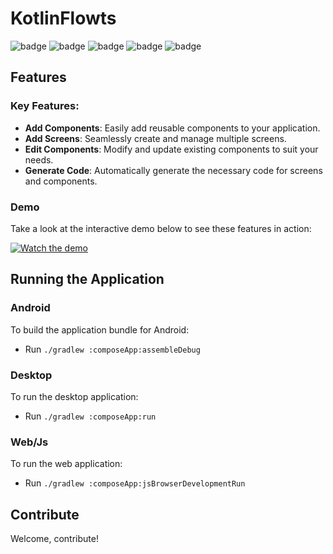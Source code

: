 # KotlinFlowts

![badge][badge-android]
![badge][badge-jvm]
![badge][badge-linux]
![badge][badge-mac]
![badge][badge-windows]

## Features

### Key Features:
- **Add Components**: Easily add reusable components to your application.
- **Add Screens**: Seamlessly create and manage multiple screens.
- **Edit Components**: Modify and update existing components to suit your needs.
- **Generate Code**: Automatically generate the necessary code for screens and components.

### Demo
Take a look at the interactive demo below to see these features in action:

[![Watch the demo](https://img.youtube.com/vi/Gj1MaFLyTiQ/maxresdefault.jpg)](https://youtu.be/Gj1MaFLyTiQ)

## Running the Application

### Android
To build the application bundle for Android:
- Run `./gradlew :composeApp:assembleDebug`

### Desktop
To run the desktop application:
- Run `./gradlew :composeApp:run`

### Web/Js
To run the web application:
- Run `./gradlew :composeApp:jsBrowserDevelopmentRun`

## Contribute

Welcome, contribute!

[badge-android]: http://img.shields.io/badge/-android-6EDB8D.svg?style=flat
[badge-jvm]: http://img.shields.io/badge/-jvm-DB413D.svg?style=flat
[badge-linux]: http://img.shields.io/badge/-linux-2D3F6C.svg?style=flat
[badge-windows]: http://img.shields.io/badge/-windows-4D76CD.svg?style=flat
[badge-mac]: http://img.shields.io/badge/-macos-111111.svg?style=flat
